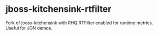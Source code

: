 jboss-kitchensink-rtfilter
==========================

Fork of jboss-kitchensink with RHQ RTFilter enabled for runtime metrics.  Useful for JON demos.
